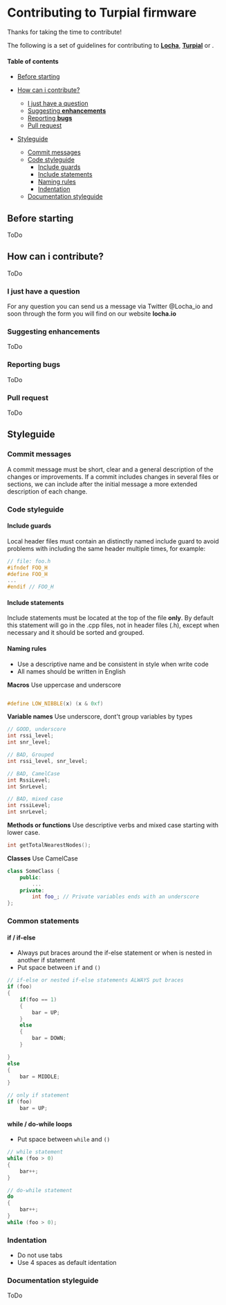 # Contributing to Turpial firmware

Thanks for taking the time to contribute!

The following is a set of guidelines for contributing to [**Locha**](), [**Turpial**]() or .

#### Table of contents

* [Before starting](#before-starting)

* [How can i contribute?](#how-can-i-contribute)
    * [I just have a question](#i-just-have-a-question)
    * [Suggesting **enhancements**](#suggesting-enhancements)
    * [Reporting **bugs**](#reporting-bugs)
    * [Pull request](#pull-request)

* [Styleguide](#styleguide)
    * [Commit messages](#commit-messages)
    * [Code styleguide](#code-styleguide)
        * [Include guards](#include-guards)
        * [Include statements](#include-statements)
        * [Naming rules](#naming-rules)
        * [Indentation](#indentation)
    * [Documentation styleguide](#documentation-styleguide)




## Before starting
ToDo

## How can i contribute?

ToDo

### I just have a question
For any question you can send us a message via Twitter @Locha_io and soon through the form you will find on our website **locha.io**

### Suggesting enhancements
ToDo

### Reporting bugs
ToDo

### Pull request
ToDo

## Styleguide

### Commit messages
A commit message must be short, clear and a general description of the changes or improvements.
If a commit includes changes in several files or sections, we can include after the initial message a more extended description of each change.

### Code styleguide

#### Include guards
Local header files must contain an distinctly named include guard to avoid problems with including the same header multiple times, for example:
```cpp
// file: foo.h
#ifndef FOO_H
#define FOO_H
...
#endif // FOO_H
```

#### Include statements

Include statements must be located at the top of the file **only**. By default this statement will go in the .cpp files, not in header files (.h), except when necessary and it should be sorted and grouped.

#### Naming rules

- Use a descriptive name and be consistent in style when write code
- All names should be written in English

**Macros** Use uppercase and underscore
```cpp

#define LOW_NIBBLE(x) (x & 0xf)
```

**Variable names** Use underscore, dont't group variables by types
```cpp
// GOOD, underscore
int rssi_level;
int snr_level;

// BAD, Grouped
int rssi_level, snr_level;

// BAD, CamelCase
int RssiLevel;
int SnrLevel;

// BAD, mixed case
int rssiLevel;
int snrLevel;
```

**Methods or functions**  Use descriptive verbs and mixed case starting with lower case.

 ```cpp
 int getTotalNearestNodes();
```

**Classes** Use CamelCase
```cpp
class SomeClass { 
    public:
        ...
    private:
        int foo_; // Private variables ends with an underscore
};
```
### Common statements

#### if / if-else

- Always put braces around the if-else statement or when is nested in another if statement
- Put space between `if` and `()`


```cpp
// if-else or nested if-else statements ALWAYS put braces
if (foo)
{
    if(foo == 1)
    {
        bar = UP;
    }
    else 
    {
        bar = DOWN;
    }

}
else 
{
    bar = MIDDLE;
}

// only if statement
if (foo)
    bar = UP;
```
#### while / do-while loops

- Put space between `while` and `()`
```cpp
// while statement
while (foo > 0)
{
    bar++;
}

// do-while statement
do
{
    bar++;
}
while (foo > 0);

```
### Indentation

- Do not use tabs
- Use 4 spaces as default identation

### Documentation styleguide
ToDo